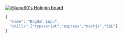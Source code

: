 [![@lupu60's Holopin board](https://holopin.me/lupu60)](https://holopin.io/@lupu60)

```js
{
  "name": "Bogdan Lupu",
  "skills":["typescript","express","nestjs","SQL"]
}
```
